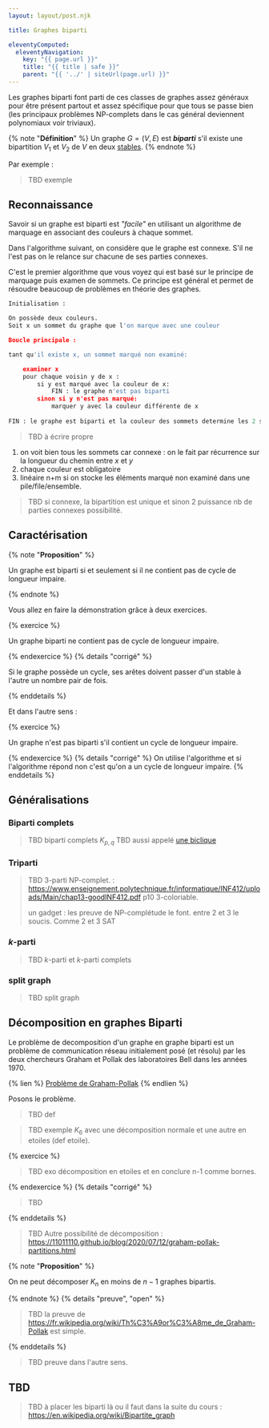 ```yaml
---
layout: layout/post.njk

title: Graphes biparti

eleventyComputed:
  eleventyNavigation:
    key: "{{ page.url }}"
    title: "{{ title | safe }}"
    parent: "{{ '../' | siteUrl(page.url) }}"
---
```


Les graphes biparti font parti de ces classes de graphes assez généraux pour être présent partout et assez spécifique pour que tous se passe bien (les principaux problèmes NP-complets dans le cas général deviennent polynomiaux voir triviaux).

{% note "**Définition**" %}
Un graphe $G=(V, E)$ est **_biparti_** s'il existe une bipartition $V_1$ et $V_2$ de $V$  en deux [stables](../structure/#definition-stable).
{% endnote  %}

Par exemple :

> TBD exemple
>

## Reconnaissance

Savoir si un graphe est biparti est _"facile"_ en utilisant un algorithme de marquage en associant des couleurs à chaque sommet.

Dans l'algorithme suivant, on considère que le graphe est connexe. S'il ne l'est pas on le relance sur chacune de ses parties connexes.

C'est le premier algorithme que vous voyez qui est basé sur le principe de marquage puis examen de sommets. Ce principe est général et permet de résoudre beaucoup de problèmes en théorie des graphes.

```python
Initialisation :

On possède deux couleurs.
Soit x un sommet du graphe que l'on marque avec une couleur

Boucle principale :

tant qu'il existe x, un sommet marqué non examiné:

    examiner x
    pour chaque voisin y de x :
        si y est marqué avec la couleur de x:
            FIN : le graphe n'est pas biparti
        sinon si y n'est pas marqué:
            marquer y avec la couleur différente de x
    
FIN : le graphe est biparti et la couleur des sommets determine les 2 stables

```

> TBD à écrire propre

1. on voit bien tous les sommets car connexe : on le fait par récurrence sur la longueur du chemin entre $x$ et $y$
2. chaque couleur est obligatoire
3. linéaire n+m si on stocke les éléments marqué non examiné dans une pile/file/ensemble.

> TBD si connexe, la bipartition est unique et sinon 2 puissance nb de parties connexes possibilité.

## Caractérisation

{% note "**Proposition**" %}

Un graphe est biparti si et seulement si il ne contient pas de cycle de longueur impaire.

{% endnote  %}

Vous allez en faire la démonstration grâce à deux exercices.

{% exercice %}

Un graphe biparti ne contient pas de cycle de longueur impaire.

{% endexercice  %}
{% details "corrigé" %}

Si le graphe possède un cycle, ses arêtes doivent passer d'un stable à l'autre un nombre pair de fois.

{% enddetails %}

Et dans l'autre sens :

{% exercice %}

Un graphe n'est pas biparti s'il contient un cycle de longueur impaire.

{% endexercice  %}
{% details "corrigé" %}
On utilise l'algorithme et si l'algorithme répond non c'est qu'on a un cycle de longueur impaire.
{% enddetails %}

## Généralisations

### Biparti complets

> TBD biparti complets $K_{p,q}$
> TBD aussi appelé [une biclique](https://fr.wikipedia.org/wiki/Graphe_biparti_complet)

### Triparti

> TBD 3-parti NP-complet. : <https://www.enseignement.polytechnique.fr/informatique/INF412/uploads/Main/chap13-goodINF412.pdf> p10 3-coloriable.
>
> un gadget : les preuve de NP-complétude le font.
> entre 2 et 3 le soucis. Comme 2 et 3 SAT

### $k$-parti

> TBD $k$-parti et $k$-parti complets

### split graph

> TBD split graph

## Décomposition en graphes Biparti


Le problème de decomposition d'un graphe en graphe biparti est un problème de communication réseau initialement posé (et résolu) par les deux chercheurs Graham et Pollak des laboratoires Bell dans les années 1970.

{% lien %}
[Problème de Graham-Pollak](https://www.youtube.com/watch?v=ZtXfGagSUlA)
{% endlien %}

Posons le problème.

> TBD def

> TBD exemple $K_6$ avec une décomposition normale et une autre en etoiles (def etoile).

{% exercice %}

> TBD exo décomposition en etoiles et en conclure n-1 comme bornes.

{% endexercice  %}
{% details "corrigé" %}

> TBD

{% enddetails %}

> TBD Autre possibilité de décomposition : <https://11011110.github.io/blog/2020/07/12/graham-pollak-partitions.html>

{% note "**Proposition**" %}

On ne peut décomposer $K_n$ en moins de $n-1$ graphes bipartis.

{% endnote  %}
{% details "preuve", "open" %}

> TBD la preuve de <https://fr.wikipedia.org/wiki/Th%C3%A9or%C3%A8me_de_Graham-Pollak> est simple.


{% enddetails %}


> TBD preuve dans l'autre sens.
>


## TBD

> TBD à placer les biparti là ou il faut dans la suite du cours : <https://en.wikipedia.org/wiki/Bipartite_graph>